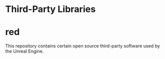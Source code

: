 # Third-Party Libraries
# red
This repository contains certain open source third-party software used by the Unreal Engine.
